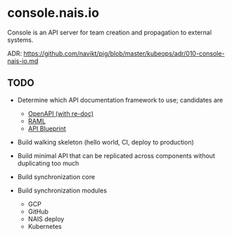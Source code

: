 # console.nais.io

Console is an API server for team creation and propagation to external systems.

ADR: https://github.com/navikt/pig/blob/master/kubeops/adr/010-console-nais-io.md

## TODO

* Determine which API documentation framework to use; candidates are
  * [OpenAPI (with re-doc)](https://redocly.github.io)
  * [RAML](https://raml.org/)
  * [API Blueprint](https://apiblueprint.org/)

* Build walking skeleton (hello world, CI, deploy to production)

* Build minimal API that can be replicated across components without duplicating too much

* Build synchronization core

* Build synchronization modules
  * GCP
  * GitHub
  * NAIS deploy
  * Kubernetes
